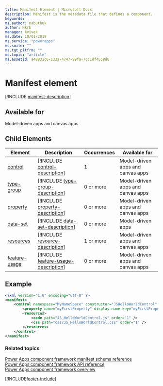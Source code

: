 ```yaml
---
title: Manifest Element | Microsoft Docs
description: Manifest is the metadata file that defines a component.
keywords:
ms.author: nabuthuk
author: Nkrb
manager: kvivek
ms.date: 10/01/2019
ms.service: "powerapps"
ms.suite: ""
ms.tgt_pltfrm: ""
ms.topic: "article"
ms.assetid: a48831c6-133a-4747-99fa-7cc1df4558d0
---
```


# Manifest element

[!INCLUDE [manifest-description](includes/manifest-description.md)]

## Available for

Model-driven apps and canvas apps

## Child Elements

|Element|Description|Occurrences|Available for|
|--|--|--|-------|
|[control](control.md)|[!INCLUDE [control-description](includes/control-description.md)]|1|Model-driven apps and canvas apps |
|[type-group](type-group.md)|[!INCLUDE [type-group-description](includes/type-group-description.md)]|0 or more|Model-driven apps and canvas apps |
|[property](property.md)|[!INCLUDE [property-description](includes/property-description.md)]|0 or more|Model-driven apps and canvas apps |
|[data-set](data-set.md)|[!INCLUDE [data-set-description](includes/data-set-description.md)]|0 or more|Model-driven apps|
|[resources](resources.md)|[!INCLUDE [resource-description](includes/resources-description.md)]|1 or more|Model-driven apps and canvas apps |
|[feature-usage](feature-usage.md)|[!INCLUDE [feature-usage-description](includes/feature-usage-description.md)]|0 or more|Model-driven apps and canvas apps |

## Example

```xml
<?xml version="1.0" encoding="utf-8" ?>
<manifest>
	<control namespace="MyNameSpace" constructor="JSHelloWorldControl" version="1.0.0" display-name-key="JS_HelloWorldControl_Display_Key" description-key="JS_HelloWorldControl_Desc_Key" control-type="standard">
		<property name="myFirstProperty" display-name-key="myFirstProperty_Display_Key" description-key="myFirstProperty_Desc_Key" of-type="SingleLine.Text" usage="bound" required="true" />
		<resources>
			<code path="JS_HelloWorldControl.js" order="1" />
			<css path="css/JS_HelloWorldControl.css" order="1" />
		</resources>
	</control>
</manifest>
```

### Related topics

[Power Apps component framework manifest schema reference](index.md)<br/>
[Power Apps component framework API reference](../reference/index.md)<br/>
[Power Apps component framework overview](../overview.md)


[!INCLUDE[footer-include](../../../includes/footer-banner.md)]